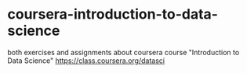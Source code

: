 coursera-introduction-to-data-science
=====================================

both exercises and assignments about coursera course "Introduction to Data Science" https://class.coursera.org/datasci
